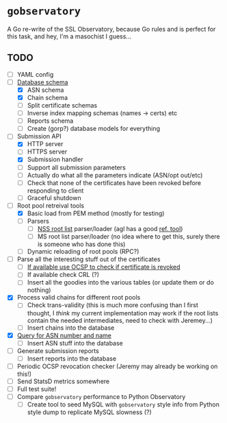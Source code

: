 # `gobservatory`

A Go re-write of the SSL Observatory, because Go rules and is perfect for this task, and
hey, I'm a masochist I guess...

## TODO

- [ ] YAML config
- [ ] [Database schema](https://github.com/rolandshoemaker/gobservatory/blob/master/schema.sql)
  - [x] ASN schema
  - [x] Chain schema
  - [ ] Split certificate schemas
  - [ ] Inverse index mapping schemas (names -> certs) etc
  - [ ] Reports schema
  - [ ] Create (gorp?) database models for everything
- [ ] Submission API
  - [x] HTTP server
  - [ ] HTTPS server
  - [x] Submission handler
  - [ ] Support all submission parameters
  - [ ] Actually do what all the parameters indicate (ASN/opt out/etc)
  - [ ] Check that none of the certificates have been revoked before responding to client
  - [ ] Graceful shutdown
- [ ] Root pool retreival tools
  - [x] Basic load from PEM method (mostly for testing)
  - [ ] Parsers
    - [ ] [NSS root list](https://hg.mozilla.org/mozilla-central/raw-file/tip/security/nss/lib/ckfw/builtins/certdata.txt) parser/loader (agl has a good [ref. tool](https://github.com/agl/extract-nss-root-certs))
    - [ ] MS root list parser/loader (no idea where to get this, surely there is someone who has done this)
  - [ ] Dynamic reloading of root pools (RPC?)
- [ ] Parse all the interesting stuff out of the certificates
  - [ ] [If available use OCSP to check if certificate is revoked](https://github.com/rolandshoemaker/gobservatory/blob/master/external/ocspChecker/ocsp.go)
  - [ ] If available check CRL (?)
  - [ ] Insert all the goodies into the various tables (or update them or do nothing)
- [x] Process valid chains for different root pools
  - [ ] Check trans-validity (this is much more confusing than I first thought, I *think* my current implementation may work if the root lists contain the needed intermediates, need to check with Jeremey...)
  - [ ] Insert chains into the database
- [x] [Query for ASN number and name](https://github.com/rolandshoemaker/gobservatory/blob/master/external/asnFinder/asn.go)
  - [ ] Insert ASN stuff into the database
- [ ] Generate submission reports
  - [ ] Insert reports into the database
- [ ] Periodic OCSP revocation checker (Jeremy may already be working on this!)
- [ ] Send StatsD metrics somewhere
- [ ] Full test suite!
- [ ] Compare `gobservatory` performance to Python Observatory
  - [ ] Create tool to seed MySQL with `gobservatory` style info from Python style dump to replicate MySQL slowness (?)
